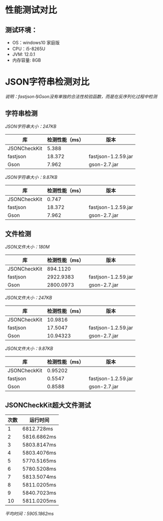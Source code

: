 性能测试对比
==========
测试环境：
---------
+ OS：windows10 家庭版 
+ CPU：i5-8265U
+ JVM: 12.0.1
+ 内存容量: 8GB

JSON字符串检测对比
=================

*说明：fastjson与Gson没有单独的合法性校验函数，而是在反序列化过程中检测*

字符串检测
---------

*JSON字符串大小：247KB*

 库 | 检测性能（ms）| 版本
---|-------------|--------
 JSONCheckKit | 5.388
 fastjson | 18.372 | fastjson-1.2.59.jar
 Gson | 7.962 | gson-2.7.jar

*JSON字符串大小：9.87KB*

 库 | 检测性能（ms）| 版本
---|-------------|--------
 JSONCheckKit | 0.747
 fastjson | 18.372 | fastjson-1.2.59.jar
 Gson | 7.962 | gson-2.7.jar
 
文件检测
-------

*JSON文件大小：180M*

 库 | 检测性能（ms）| 版本
---|-------------|--------
 JSONCheckKit | 894.1120
 fastjson | 2922.9383 | fastjson-1.2.59.jar
 Gson | 2800.0973 | gson-2.7.jar
 
*JSON文件大小：247KB*

 库 | 检测性能（ms）| 版本
---|-------------|--------
 JSONCheckKit | 10.9816
 fastjson | 17.5047 | fastjson-1.2.59.jar
 Gson | 10.94323 | gson-2.7.jar
 
 *JSON文件大小：9.87KB*
 
  库 | 检测性能（ms）| 版本
---|-------------|--------
 JSONCheckKit | 0.95202
 fastjson | 0.5547 | fastjson-1.2.59.jar
 Gson | 0.8588 | gson-2.7.jar
 
JSONCheckKit超大文件测试
------------------------
 次数 | 运行时间
 -----|-------
 1 | 6812.728ms
 2 | 5816.6862ms
 3 | 5803.8147ms
 4 | 5803.4076ms
 5 | 5770.5165ms
 6 | 5780.5208ms
 7 | 5813.5074ms
 8 | 5811.0205ms
 9 | 5840.7023ms
 10 | 5811.0205ms
 
 *平均时间：5905.1862ms*
